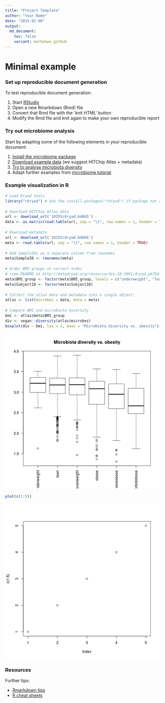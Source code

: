 ```yaml
---
title: "Project Template"
author: "Your Name"
date: "2015-02-06"
output:
  md_document:
    toc: false
    variant: markdown_github
---
```

<!--
  %\VignetteEngine{knitr::rmarkdown}
  %\VignetteIndexEntry{Project Template}
  %\usepackage[utf8]{inputenc}
-->


Minimal example
===========

### Set up reproducible document generation

To test reproducible document generation:

 1. Start [RStudio](http://www.rstudio.com/)
 1. Open a new Rmarkdown (Rmd) file 
 1. Convert that Rmd file with the 'knit HTML' button
 1. Modify the Rmd file and knit again to make your own reproducible report


### Try out microbiome analysis

Start by adapting some of the following elements in your reproducible document:

 1. [Install the microbiome package](Installation.Rmd)
 1. [Download example data](Data.Rmd) (we suggest HITChip Atlas + metadata)
 1. [Try to analyse microbiota diversity](Diversity.Rmd)
 1. Adapt further examples from [microbiome tutorial](https://github.com/microbiome/microbiome/blob/master/vignettes/vignette.md)

### Example visualization in R



```r
# Load Dryad tools
library("rdryad") # Use the install.packages("rdryad") if package not available

# Download HITChip Atlas data
url <- download_url('10255/dryad.64665')
data <- as.matrix(read.table(url, sep = "\t", row.names = 1, header = TRUE))

# Download metadata
url <- download_url('10255/dryad.64666')
meta <- read.table(url, sep = "\t", row.names = 1, header = TRUE)

# Add SampleIDs as a separate column from rownames
meta$SampleID <- rownames(meta)

# Order BMI groups in correct order
# (see README at http://datadryad.org/resource/doi:10.5061/dryad.pk75d for details)
meta$BMI_group <- factor(meta$BMI_group, levels = c("underweight", "lean", "overweight", "obese", "severeobese", "morbidobese"))
meta$SubjectID <- factor(meta$SubjectID)

# Collect the atlas data and metadata into a single object:
atlas <- list(microbes = data, meta = meta)

# Compare BMI and microbiota diversity
bmi <- atlas$meta$BMI_group
div <- vegan::diversity(atlas$microbes)
boxplot(div ~ bmi, las = 2, main = "Microbiota diversity vs. obesity")
```

![plot of chunk example](figure/example-1.png) 

```r
plot(c(1:5))
```

![plot of chunk example](figure/example-2.png) 


### Resources

Further tips:

 * [Rmarkdown tips](http://rmarkdown.rstudio.com/)
 * [R cheat sheets](http://devcheatsheet.com/tag/r/)
